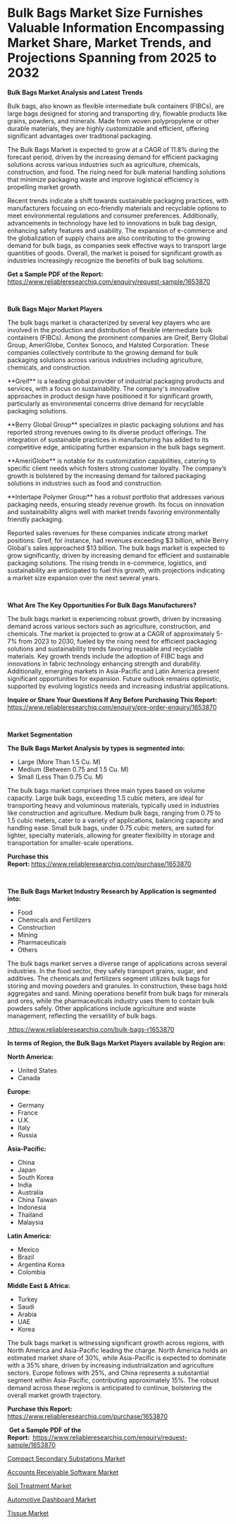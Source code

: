 <p><h1>Bulk Bags Market Size Furnishes Valuable Information Encompassing Market Share, Market Trends, and Projections Spanning from 2025 to 2032</h1></p><p><strong>Bulk Bags Market Analysis and Latest Trends</strong></p>
<p><p>Bulk bags, also known as flexible intermediate bulk containers (FIBCs), are large bags designed for storing and transporting dry, flowable products like grains, powders, and minerals. Made from woven polypropylene or other durable materials, they are highly customizable and efficient, offering significant advantages over traditional packaging.</p><p>The Bulk Bags Market is expected to grow at a CAGR of 11.8% during the forecast period, driven by the increasing demand for efficient packaging solutions across various industries such as agriculture, chemicals, construction, and food. The rising need for bulk material handling solutions that minimize packaging waste and improve logistical efficiency is propelling market growth.</p><p>Recent trends indicate a shift towards sustainable packaging practices, with manufacturers focusing on eco-friendly materials and recyclable options to meet environmental regulations and consumer preferences. Additionally, advancements in technology have led to innovations in bulk bag design, enhancing safety features and usability. The expansion of e-commerce and the globalization of supply chains are also contributing to the growing demand for bulk bags, as companies seek effective ways to transport large quantities of goods. Overall, the market is poised for significant growth as industries increasingly recognize the benefits of bulk bag solutions.</p></p>
<p><strong>Get a Sample PDF of the Report:&nbsp;</strong> <a href="https://www.reliableresearchiq.com/enquiry/request-sample/1653870?utm_campaign=1102&utm_medium=2&utm_source=Github&utm_content=ia&utm_term=06032025&utm_id=bulk-bags">https://www.reliableresearchiq.com/enquiry/request-sample/1653870</a></p>
<p>&nbsp;</p>
<p><strong>Bulk Bags Major Market Players</strong></p>
<p><p>The bulk bags market is characterized by several key players who are involved in the production and distribution of flexible intermediate bulk containers (FIBCs). Among the prominent companies are Greif, Berry Global Group, AmeriGlobe, Conitex Sonoco, and Halsted Corporation. These companies collectively contribute to the growing demand for bulk packaging solutions across various industries including agriculture, chemicals, and construction.</p><p>**Greif** is a leading global provider of industrial packaging products and services, with a focus on sustainability. The company's innovative approaches in product design have positioned it for significant growth, particularly as environmental concerns drive demand for recyclable packaging solutions.</p><p>**Berry Global Group** specializes in plastic packaging solutions and has reported strong revenues owing to its diverse product offerings. The integration of sustainable practices in manufacturing has added to its competitive edge, anticipating further expansion in the bulk bags segment.</p><p>**AmeriGlobe** is notable for its customization capabilities, catering to specific client needs which fosters strong customer loyalty. The company’s growth is bolstered by the increasing demand for tailored packaging solutions in industries such as food and construction.</p><p>**Intertape Polymer Group** has a robust portfolio that addresses various packaging needs, ensuring steady revenue growth. Its focus on innovation and sustainability aligns well with market trends favoring environmentally friendly packaging.</p><p>Reported sales revenues for these companies indicate strong market positions: Greif, for instance, had revenues exceeding $3 billion, while Berry Global's sales approached $13 billion. The bulk bags market is expected to grow significantly, driven by increasing demand for efficient and sustainable packaging solutions. The rising trends in e-commerce, logistics, and sustainability are anticipated to fuel this growth, with projections indicating a market size expansion over the next several years.</p></p>
<p>&nbsp;</p>
<p><strong>What Are The Key Opportunities For Bulk Bags Manufacturers?</strong></p>
<p><p>The bulk bags market is experiencing robust growth, driven by increasing demand across various sectors such as agriculture, construction, and chemicals. The market is projected to grow at a CAGR of approximately 5-7% from 2023 to 2030, fueled by the rising need for efficient packaging solutions and sustainability trends favoring reusable and recyclable materials. Key growth trends include the adoption of FIBC bags and innovations in fabric technology enhancing strength and durability. Additionally, emerging markets in Asia-Pacific and Latin America present significant opportunities for expansion. Future outlook remains optimistic, supported by evolving logistics needs and increasing industrial applications.</p></p>
<p><strong>Inquire or Share Your Questions If Any Before Purchasing This Report:</strong> <a href="https://www.reliableresearchiq.com/enquiry/pre-order-enquiry/1653870?utm_campaign=1102&utm_medium=2&utm_source=Github&utm_content=ia&utm_term=06032025&utm_id=bulk-bags">https://www.reliableresearchiq.com/enquiry/pre-order-enquiry/1653870</a></p>
<p>&nbsp;</p>
<p><strong>Market Segmentation</strong></p>
<p><strong>The Bulk Bags Market Analysis by types is segmented into:</strong></p>
<p><ul><li>Large (More Than 1.5 Cu. M)</li><li>Medium (Between 0.75 and 1.5 Cu. M)</li><li>Small (Less Than 0.75 Cu. M)</li></ul></p>
<p><p>The bulk bags market comprises three main types based on volume capacity. Large bulk bags, exceeding 1.5 cubic meters, are ideal for transporting heavy and voluminous materials, typically used in industries like construction and agriculture. Medium bulk bags, ranging from 0.75 to 1.5 cubic meters, cater to a variety of applications, balancing capacity and handling ease. Small bulk bags, under 0.75 cubic meters, are suited for lighter, specialty materials, allowing for greater flexibility in storage and transportation for smaller-scale operations.</p></p>
<p><strong>Purchase this Report:&nbsp;</strong><a href="https://www.reliableresearchiq.com/purchase/1653870?utm_campaign=1102&utm_medium=2&utm_source=Github&utm_content=ia&utm_term=06032025&utm_id=bulk-bags">https://www.reliableresearchiq.com/purchase/1653870</a></p>
<p>&nbsp;</p>
<p><strong>The Bulk Bags Market Industry Research by Application is segmented into:</strong></p>
<p><ul><li>Food</li><li>Chemicals and Fertilizers</li><li>Construction</li><li>Mining</li><li>Pharmaceuticals</li><li>Others</li></ul></p>
<p><p>The bulk bags market serves a diverse range of applications across several industries. In the food sector, they safely transport grains, sugar, and additives. The chemicals and fertilizers segment utilizes bulk bags for storing and moving powders and granules. In construction, these bags hold aggregates and sand. Mining operations benefit from bulk bags for minerals and ores, while the pharmaceuticals industry uses them to contain bulk powders safely. Other applications include agriculture and waste management, reflecting the versatility of bulk bags.</p></p>
<p><a href="https://www.reliableresearchiq.com/bulk-bags-r1653870?utm_campaign=1102&utm_medium=2&utm_source=Github&utm_content=ia&utm_term=06032025&utm_id=bulk-bags">&nbsp;https://www.reliableresearchiq.com/bulk-bags-r1653870</a></p>
<p><strong>In terms of Region, the Bulk Bags Market Players available by Region are:</strong></p>
<p>
    <p> <strong> North America: </strong>
        <ul>
            <li>United States</li>
            <li>Canada</li>
        </ul>
        </p> 
    <p> <strong> Europe: </strong>
        <ul>
            <li>Germany</li>
            <li>France</li>
            <li>U.K.</li>
            <li>Italy</li>
            <li>Russia</li>
        </ul>
        </p> 
    <p> <strong> Asia-Pacific: </strong>
        <ul>
            <li>China</li>
            <li>Japan</li>
            <li>South Korea</li>
            <li>India</li>
            <li>Australia</li>
            <li>China Taiwan</li>
            <li>Indonesia</li>
            <li>Thailand</li>
            <li>Malaysia</li>
        </ul>
        </p> 
    <p> <strong> Latin America: </strong>
        <ul>
            <li>Mexico</li>
            <li>Brazil</li>
            <li>Argentina Korea</li>
            <li>Colombia</li>
        </ul>
        </p> 
    <p> <strong> Middle East & Africa: </strong>
        <ul>
            <li>Turkey</li>
            <li>Saudi</li>
            <li>Arabia</li>
            <li>UAE</li>
            <li>Korea</li>
        </ul>
    </p>
    </p>
<p><p>The bulk bags market is witnessing significant growth across regions, with North America and Asia-Pacific leading the charge. North America holds an estimated market share of 30%, while Asia-Pacific is expected to dominate with a 35% share, driven by increasing industrialization and agriculture sectors. Europe follows with 25%, and China represents a substantial segment within Asia-Pacific, contributing approximately 15%. The robust demand across these regions is anticipated to continue, bolstering the overall market growth trajectory.</p></p>
<p><strong>Purchase this Report: </strong><a href="https://www.reliableresearchiq.com/purchase/1653870?utm_campaign=1102&utm_medium=2&utm_source=Github&utm_content=ia&utm_term=06032025&utm_id=bulk-bags">https://www.reliableresearchiq.com/purchase/1653870</a></p>
<p>&nbsp;<strong>Get a Sample PDF of the Report:&nbsp;&nbsp;</strong><a href="https://www.reliableresearchiq.com/enquiry/request-sample/1653870?utm_campaign=1102&utm_medium=2&utm_source=Github&utm_content=ia&utm_term=06032025&utm_id=bulk-bags">https://www.reliableresearchiq.com/enquiry/request-sample/1653870</a></p>
<p><strong></strong></p>
<p><p><a href="https://github.com/uldularido/Market-Research-Report-List-1/blob/main/compact-secondary-substations-market.md?utm_campaign=1102&utm_medium=2&utm_source=Github&utm_content=ia&utm_term=06032025&utm_id=bulk-bags">Compact Secondary Substations Market</a></p><p><a href="https://github.com/widlerumland/Market-Research-Report-List-1/blob/main/accounts-receivable-software-market.md?utm_campaign=1102&utm_medium=2&utm_source=Github&utm_content=ia&utm_term=06032025&utm_id=bulk-bags">Accounts Receivable Software Market</a></p><p><a href="https://github.com/akitamegge65/Market-Research-Report-List-1/blob/main/soil-treatment-market.md?utm_campaign=1102&utm_medium=2&utm_source=Github&utm_content=ia&utm_term=06032025&utm_id=bulk-bags">Soil Treatment Market</a></p><p><a href="https://github.com/gummaarmel83/Market-Research-Report-List-1/blob/main/automotive-dashboard-market.md?utm_campaign=1102&utm_medium=2&utm_source=Github&utm_content=ia&utm_term=06032025&utm_id=bulk-bags">Automotive Dashboard Market</a></p><p><a href="https://github.com/panciujoslin3/Market-Research-Report-List-1/blob/main/tissue-market.md?utm_campaign=1102&utm_medium=2&utm_source=Github&utm_content=ia&utm_term=06032025&utm_id=bulk-bags">Tissue Market</a></p></p>